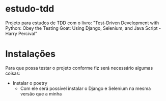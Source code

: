 # estudo-tdd
Projeto para estudos de TDD com o livro:
"Test-Driven Development with Python: Obey the Testing Goat: Using Django, Selenium, and Java Script - Harry Percival"

# Instalações
Para que possa testar o projeto conforme fiz será necessário algumas coisas:
* Instalar o poetry
  * Com ele será possível instalar o Django e Selenium na mesma versão que a minha